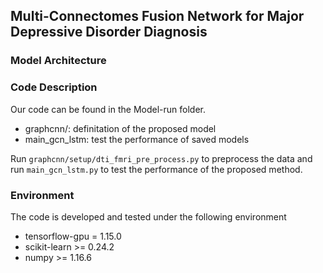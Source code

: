 ##  Multi-Connectomes Fusion Network for Major Depressive Disorder Diagnosis


###  Model Architecture


###   Code Description

Our code can be found in the Model-run folder.

- graphcnn/: definitation of the proposed model
- main_gcn_lstm: test the performance of saved models

Run `graphcnn/setup/dti_fmri_pre_process.py` to preprocess the data and run `main_gcn_lstm.py` to test the performance of the proposed method.

### Environment
The code is developed and tested under the following environment

- tensorflow-gpu = 1.15.0
- scikit-learn  >= 0.24.2
- numpy	>= 1.16.6